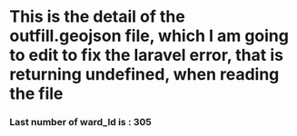 # This is the detail of the outfill.geojson file, which I am going to edit to fix the laravel error, that is returning undefined, when reading the file

### Last number of ward_Id is : 305